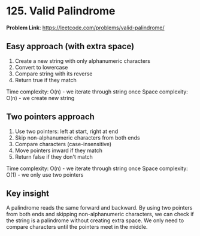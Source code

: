 # 125. Valid Palindrome

**Problem Link**: https://leetcode.com/problems/valid-palindrome/

## Easy approach (with extra space)
1. Create a new string with only alphanumeric characters
2. Convert to lowercase
3. Compare string with its reverse
4. Return true if they match

Time complexity: O(n) - we iterate through string once
Space complexity: O(n) - we create new string


## Two pointers approach
1. Use two pointers: left at start, right at end
2. Skip non-alphanumeric characters from both ends
3. Compare characters (case-insensitive)
4. Move pointers inward if they match
5. Return false if they don't match

Time complexity: O(n) - we iterate through string once
Space complexity: O(1) - we only use two pointers


## Key insight
A palindrome reads the same forward and backward. By using two pointers from both ends and skipping non-alphanumeric characters, we can check if the string is a palindrome without creating extra space. We only need to compare characters until the pointers meet in the middle. 